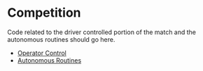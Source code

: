 # Competition

Code related to the driver controlled portion of the match and the autonomous routines should go here.

 - [Operator Control](./operator-control.hpp)
 - [Autonomous Routines](./autonomous-routines.hpp)
